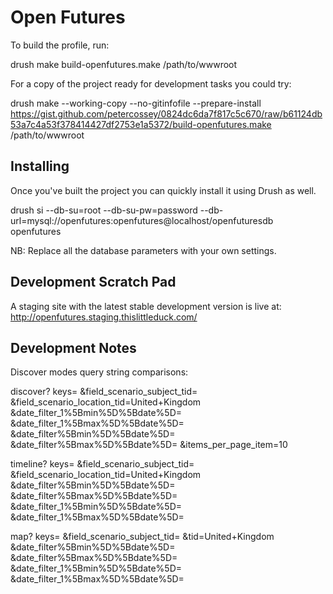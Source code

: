 Open Futures
============

To build the profile, run:

  drush make build-openfutures.make /path/to/wwwroot

For a copy of the project ready for development tasks you could try:

  drush make --working-copy --no-gitinfofile --prepare-install https://gist.github.com/petercossey/0824dc6da7f817c5c670/raw/b61124db53a7c4a53f378414427df2753e1a5372/build-openfutures.make /path/to/wwwroot


Installing
----------

Once you've built the project you can quickly install it using Drush as well.

  drush si --db-su=root --db-su-pw=password --db-url=mysql://openfutures:openfutures@localhost/openfuturesdb openfutures

NB: Replace all the database parameters with your own settings.


Development Scratch Pad
-----------------------

A staging site with the latest stable development version is live at: http://openfutures.staging.thislittleduck.com/


Development Notes
-----------------

Discover modes query string comparisons:

discover?
	keys=
	&field_scenario_subject_tid=
	&field_scenario_location_tid=United+Kingdom
	&date_filter_1%5Bmin%5D%5Bdate%5D=
	&date_filter_1%5Bmax%5D%5Bdate%5D=
	&date_filter%5Bmin%5D%5Bdate%5D=
	&date_filter%5Bmax%5D%5Bdate%5D=
	&items_per_page_item=10

timeline?
	keys=
	&field_scenario_subject_tid=
	&field_scenario_location_tid=United+Kingdom
	&date_filter%5Bmin%5D%5Bdate%5D=
	&date_filter%5Bmax%5D%5Bdate%5D=
	&date_filter_1%5Bmin%5D%5Bdate%5D=
	&date_filter_1%5Bmax%5D%5Bdate%5D=

map?
	keys=
	&field_scenario_subject_tid=
	&tid=United+Kingdom
	&date_filter%5Bmin%5D%5Bdate%5D=
	&date_filter%5Bmax%5D%5Bdate%5D=
	&date_filter_1%5Bmin%5D%5Bdate%5D=
	&date_filter_1%5Bmax%5D%5Bdate%5D=
